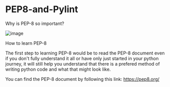 # PEP8-and-Pylint

Why is PEP-8 so important?

![image](https://user-images.githubusercontent.com/44926849/208873886-d5c1c93f-4c79-4d65-a812-1e77d52bb3b4.png)

How to learn PEP-8

The first step to learning PEP-8 would be to read the PEP-8 document even if you don't fully understand it all or have only just started in your python journey, it will still help you understand that there is a prefered method of writing python code and what that might look like.

You can find the PEP-8 document by following this link: https://pep8.org/
